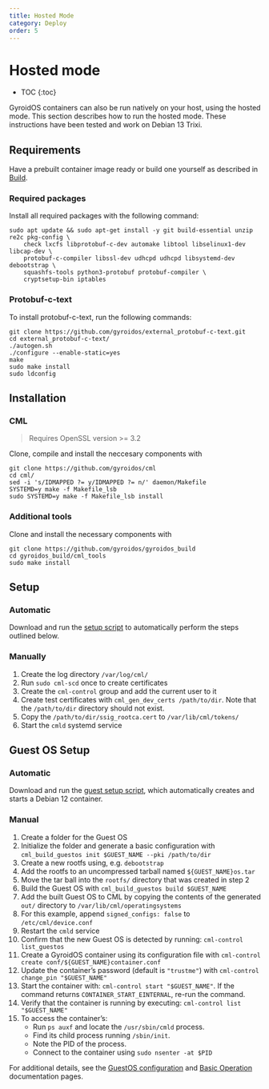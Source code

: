 ```yaml
---
title: Hosted Mode
category: Deploy
order: 5
---
```

# Hosted mode
- TOC
{:toc}

GyroidOS containers can also be run natively on your host, using the hosted mode.
This section describes how to run the hosted mode.
These instructions have been tested and work on Debian 13 Trixi.

## Requirements

Have a prebuilt container image ready or build one yourself as described in [Build](/build/build).

### Required packages
Install all required packages with the following command:
```
sudo apt update && sudo apt-get install -y git build-essential unzip re2c pkg-config \
    check lxcfs libprotobuf-c-dev automake libtool libselinux1-dev libcap-dev \
    protobuf-c-compiler libssl-dev udhcpd udhcpd libsystemd-dev debootstrap \
    squashfs-tools python3-protobuf protobuf-compiler \
    cryptsetup-bin iptables
```

### Protobuf-c-text
To install protobuf-c-text, run the following commands:
```
git clone https://github.com/gyroidos/external_protobuf-c-text.git
cd external_protobuf-c-text/
./autogen.sh
./configure --enable-static=yes
make
sudo make install
sudo ldconfig
```

## Installation

### CML

> Requires OpenSSL version >= 3.2

Clone, compile and install the neccesary components with
```
git clone https://github.com/gyroidos/cml
cd cml/
sed -i 's/IDMAPPED ?= y/IDMAPPED ?= n/' daemon/Makefile
SYSTEMD=y make -f Makefile_lsb
sudo SYSTEMD=y make -f Makefile_lsb install
```

### Additional tools
Clone and install the necessary components with
```
git clone https://github.com/gyroidos/gyroidos_build
cd gyroidos_build/cml_tools
sudo make install
```

## Setup

### Automatic

Download and run the [setup script](/assets/hosted-setup.sh) to automatically perform the steps outlined below.

### Manually

1. Create the log directory `/var/log/cml/`
2. Run `sudo cml-scd` once to create certificates
3. Create the `cml-control` group and add the current user to it
4. Create test certificates with `cml_gen_dev_certs /path/to/dir`. Note that the `/path/to/dir` directory should not exist.
5. Copy the `/path/to/dir/ssig_rootca.cert` to `/var/lib/cml/tokens/`
6. Start the `cmld` systemd service


## Guest OS Setup

### Automatic

Download and run the [guest setup script](/assets/hosted-debian-guest.sh), which automatically creates and starts a Debian 12 container.

### Manual

1. Create a folder for the Guest OS
2. Initialize the folder and generate a basic configuration with `cml_build_guestos init $GUEST_NAME --pki /path/to/dir`
3. Create a new rootfs using, e.g. `debootstrap`
4. Add the rootfs to an uncompressed tarball named `${GUEST_NAME}os.tar`
5. Move the tar ball into the `rootfs/` directory that was created in step 2
6. Build the Guest OS with `cml_build_guestos build $GUEST_NAME`
7. Add the built Guest OS to CML by copying the contents of the generated `out/` directory to `/var/lib/cml/operatingsystems`
8. For this example, append `signed_configs: false` to `/etc/cml/device.conf`
9. Restart the `cmld` service
10. Confirm that the new Guest OS is detected by running: `cml-control list_guestos`
11. Create a GyroidOS container using its configuration file with `cml-control create conf/${GUEST_NAME}container.conf`
12. Update the container’s password (default is `"trustme"`) with `cml-control change_pin "$GUEST_NAME"`
13. Start the container with: `cml-control start "$GUEST_NAME"`. If the command returns `CONTAINER_START_EINTERNAL`, re-run the command.
14. Verify that the container is running by executing: `cml-control list "$GUEST_NAME"`
15. To access the container’s:
    - Run `ps auxf` and locate the `/usr/sbin/cmld` process.
    - Find its child process running `/sbin/init`.
    - Note the PID of the process.
    - Connect to the container using `sudo nsenter -at $PID`

For additional details, see the [GuestOS configuration](/operate/guestos_config) and [Basic Operation](/operate/control) documentation pages.
